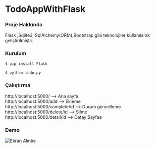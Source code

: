 # TodoAppWithFlask
### Proje Hakkında 
Flask ,Sqlite3, SqlAlchemy(ORM),Bootstrap gibi teknolojiler kullanılarak geliştirilmiştir.



### Kurulum

```python
$ pip install Flask
```
```python
$ python todo.py
```
### Çalıştırma
http://localhost:5000/ --> Ana sayfa <br/>
http://localhost:5000/add --> Ekleme <br/>
http://localhost:5000/complete/id --> Durum güncelleme <br/>
http://localhost:5000/delete/id --> Silme <br/>
http://localhost:5000/detail/id --> Detay Sayfası <br/>

### Demo
![Ekran Alıntısı](https://user-images.githubusercontent.com/39102004/79041908-15722a80-7bfc-11ea-9c3b-00f968eb6aae.PNG)


